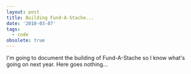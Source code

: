 ```yaml
---
layout: post
title: Building Fund-A-Stache...
date: '2010-03-07'
tags:
  - code
obsolete: true
---
```


I'm going to document the building of Fund-A-Stache so I know what's going on next year. Here goes nothing...
